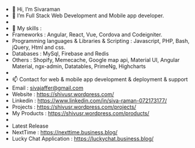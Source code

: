 - 👋 Hi, I’m Sivaraman
- 👀 I’m Full Stack Web Development and Mobile app developer.
- 
- 🌱 My skills :
- Frameworks : Angular, React, Vue, Cordova and Codeigniter.
- Programming languages & Libraries & Scripting : Javascript, PHP, Bash, jQuery, Html and css.
- Databases : MySql, Firebase and Redis
- Others : Shopify, Memecache, Google map api, Material UI, Angular Material, ngx-admin, Datatables, PrimeNg, Highcharts
- 
- 📫 Contact for web & mobile app development & deployment & support
- Email : sivajaffer@gmail.com
- Website : https://shivusr.wordpress.com/
- Linkedin : https://www.linkedin.com/in/siva-raman-072173177/
- Projects : https://shivusr.wordpress.com/projects/
- My Products : https://shivusr.wordpress.com/products/
- 
- Latest Release 
- NextTime : https://nexttime.business.blog/
- Lucky Chat Application : https://luckychat.business.blog/
